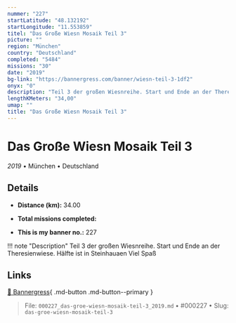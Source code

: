 ```yaml
---
nummer: "227"
startLatitude: "48.132192"
startLongitude: "11.553859"
titel: "Das Große Wiesn Mosaik Teil 3"
picture: ""
region: "München"
country: "Deutschland"
completed: "5484"
missions: "30"
date: "2019"
bg-link: "https://bannergress.com/banner/wiesn-teil-3-1df2"
onyx: "0"
description: "Teil 3 der großen Wiesnreihe. Start und Ende an der Theresienwiese. Hälfte ist in Steinhauaen Viel Spaß"
lengthKMeters: "34,00"
umap: ""
title: "Das Große Wiesn Mosaik Teil 3"
---
```

# Das Große Wiesn Mosaik Teil 3

*2019* • München • Deutschland



## Details
- **Distance (km):** 34.00

- **Total missions completed:** 
- **This is my banner no.:** 227


!!! note "Description"
    Teil 3 der großen Wiesnreihe. Start und Ende an der Theresienwiese. Hälfte ist in Steinhauaen Viel Spaß



## Links
[🔗 Bannergress](https://bannergress.com/banner/wiesn-teil-3-1df2){ .md-button .md-button--primary }



> File: `000227_das-groe-wiesn-mosaik-teil-3_2019.md` • #000227 • Slug: `das-groe-wiesn-mosaik-teil-3`
